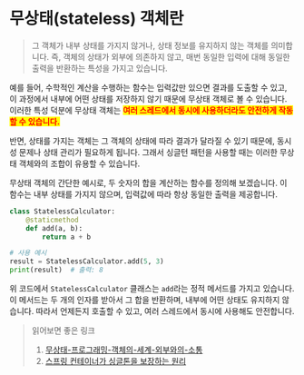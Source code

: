 # 무상태(stateless) 객체란

> 그 객체가 내부 상태를 가지지 않거나, 상태 정보를 유지하지 않는 객체를 의미합니다. 즉, 객체의 상태가 외부에 의존하지 않고, 매번 동일한 입력에 대해 동일한 출력을 반환하는 특성을 가지고 있습니다.

예를 들어, 수학적인 계산을 수행하는 함수는 입력값만 있으면 결과를 도출할 수 있고, 이 과정에서 내부에 어떤 상태를 저장하지 않기 때문에 무상태 객체로 볼 수 있습니다. 이러한 특성 덕분에 무상태 객체는 <mark style="color:red;">**여러 스레드에서 동시에 사용하더라도 안전하게 작동할 수 있습니다.**</mark>

반면, 상태를 가지는 객체는 그 객체의 상태에 따라 결과가 달라질 수 있기 때문에, 동시성 문제나 상태 관리가 필요하게 됩니다. 그래서 싱글턴 패턴을 사용할 때는 이러한 무상태 객체와의 조합이 유용할 수 있습니다.



무상태 객체의 간단한 예시로, 두 숫자의 합을 계산하는 함수를 정의해 보겠습니다. 이 함수는 내부 상태를 가지지 않으며, 입력값에 따라 항상 동일한 출력을 제공합니다.

```python
class StatelessCalculator:
    @staticmethod
    def add(a, b):
        return a + b

# 사용 예시
result = StatelessCalculator.add(5, 3)
print(result)  # 출력: 8
```

위 코드에서 `StatelessCalculator` 클래스는 `add`라는 정적 메서드를 가지고 있습니다. 이 메서드는 두 개의 인자를 받아서 그 합을 반환하며, 내부에 어떤 상태도 유지하지 않습니다. 따라서 언제든지 호출할 수 있고, 여러 스레드에서 동시에 사용해도 안전합니다.



> 읽어보면 좋은 링크
>
> 1. [무상태-프로그래밍-객체의-세계-외부와의-소통](https://effectiveprogramming.tistory.com/entry/%EB%AC%B4%EC%83%81%ED%83%9C-%ED%94%84%EB%A1%9C%EA%B7%B8%EB%9E%98%EB%B0%8D-%EA%B0%9D%EC%B2%B4%EC%9D%98-%EC%84%B8%EA%B3%84-%EC%99%B8%EB%B6%80%EC%99%80%EC%9D%98-%EC%86%8C%ED%86%B5)
> 2. [스프링 컨테이너가 싱글톤을  보장하는 원리](https://effectiveprogramming.tistory.com/entry/%EB%AC%B4%EC%83%81%ED%83%9C-%ED%94%84%EB%A1%9C%EA%B7%B8%EB%9E%98%EB%B0%8D-%EA%B0%9D%EC%B2%B4%EC%9D%98-%EC%84%B8%EA%B3%84-%EC%99%B8%EB%B6%80%EC%99%80%EC%9D%98-%EC%86%8C%ED%86%B5)

